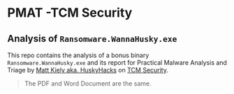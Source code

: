# PMAT -TCM Security
## Analysis of `Ransomware.WannaHusky.exe`
This repo contains the analysis of a bonus binary `Ransomware.WannaHusky.exe` and its report for Practical Malware Analysis and Triage by [Matt Kiely aka. HuskyHacks](https://twitter.com/HuskyHacksMK) on [TCM Security](https://academy.tcm-sec.com/).
> The PDF and Word Document are the same.
